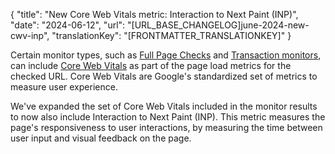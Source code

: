 {
  "title": "New Core Web Vitals metric: Interaction to Next Paint (INP)",
  "date": "2024-06-12",
  "url": "[URL_BASE_CHANGELOG]june-2024-new-cwv-inp",
  "translationKey": "[FRONTMATTER_TRANSLATIONKEY]"
}

Certain monitor types, such as [Full Page Checks]([LINK_URL_1]) and [Transaction monitors]([LINK_URL_2]), can include [Core Web Vitals]([LINK_URL_3]) as part of the page load metrics for the checked URL. Core Web Vitals are Google's standardized set of metrics to measure user experience.

We've expanded the set of Core Web Vitals included in the monitor results to now also include Interaction to Next Paint (INP). This metric measures the page's responsiveness to user interactions, by measuring the time between user input and visual feedback on the page.